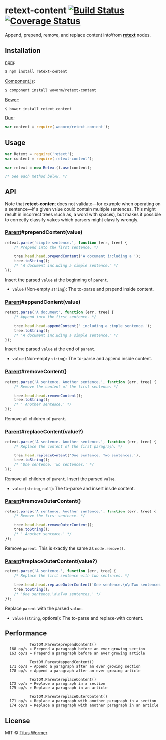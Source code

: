 # retext-content [![Build Status](https://img.shields.io/travis/wooorm/retext-content.svg?style=flat)](https://travis-ci.org/wooorm/retext-content) [![Coverage Status](https://img.shields.io/coveralls/wooorm/retext-content.svg?style=flat)](https://coveralls.io/r/wooorm/retext-content?branch=master)

Append, prepend, remove, and replace content into/from  **[retext](https://github.com/wooorm/retext)** nodes.

## Installation

[npm](https://docs.npmjs.com/cli/install):

```bash
$ npm install retext-content
```

[Component.js](https://github.com/componentjs/component):

```bash
$ component install wooorm/retext-content
```

[Bower](http://bower.io/#install-packages):

```bash
$ bower install retext-content
```

[Duo](http://duojs.org/#getting-started):

```javascript
var content = require('wooorm/retext-content');
```

## Usage

```javascript
var Retext = require('retext');
var content = require('retext-content');

var retext = new Retext().use(content);

/* See each method below. */
```

## API

Note that **retext-content** does not validate—for example when operating on a sentence—if a given value could contain multiple sentences. This might result in incorrect trees (such as, a word with spaces), but makes it possible to correctly classify values which parsers might classify wrongly.

### [Parent](https://github.com/wooorm/textom#textomparent-nlcstparent)#prependContent(value)

```javascript
retext.parse('simple sentence.', function (err, tree) {
    /* Prepend into the first sentence. */

    tree.head.head.prependContent('A document including a ');
    tree.toString();
    /* 'A document including a simple sentence.' */
});
```

Insert the parsed `value` at the beginning of `parent`.

- `value` (Non-empty `string`): The to-parse and prepend inside content.

### [Parent](https://github.com/wooorm/textom#textomparent-nlcstparent)#appendContent(value)

```javascript
retext.parse('A document', function (err, tree) {
    /* Append into the first sentence. */

    tree.head.head.appendContent(' including a simple sentence.');
    tree.toString();
    /* 'A document including a simple sentence.' */
});
```

Insert the parsed `value` at the end of `parent`.

- `value` (Non-empty `string`): The to-parse and append inside content.

### [Parent](https://github.com/wooorm/textom#textomparent-nlcstparent)#removeContent()

```javascript
retext.parse('A sentence. Another sentence.', function (err, tree) {
    /* Remove the content of the first sentence. */

    tree.head.head.removeContent();
    tree.toString();
    /* ' Another sentence.' */
});
```

Remove all children of `parent`.

### [Parent](https://github.com/wooorm/textom#textomparent-nlcstparent)#replaceContent(value?)

```javascript
retext.parse('A sentence. Another sentence.', function (err, tree) {
    /* Replace the content of the first paragraph. */

    tree.head.replaceContent('One sentence. Two sentences.');
    tree.toString();
    /* 'One sentence. Two sentences.' */
});
```

Remove all children of `parent`. Insert the parsed `value`.

- `value` (`string`, `null`): The to-parse and insert inside content.

### [Parent](https://github.com/wooorm/textom#textomparent-nlcstparent)#removeOuterContent()

```javascript
retext.parse('A sentence. Another sentence.', function (err, tree) {
    /* Remove the first sentence. */

    tree.head.head.removeOuterContent();
    tree.toString();
    /* ' Another sentence.' */
});
```

Remove `parent`. This is exactly the same as `node.remove()`.

### [Parent](https://github.com/wooorm/textom#textomparent-nlcstparent)#replaceOuterContent(value?)

```javascript
retext.parse('A sentence.', function (err, tree) {
    /* Replace the first sentence with two sentences. */

    tree.head.head.replaceOuterContent('One sentence.\n\nTwo sentences.');
    tree.toString();
    /* 'One sentence.\n\nTwo sentences.' */
});
```

Replace `parent` with the parsed `value`.

- `value` (`string`, optional): The to-parse and replace-with content.

## Performance

```text
           TextOM.Parent#prependContent()
  168 op/s » Prepend a paragraph before an ever growing section
  163 op/s » Prepend a paragraph before an ever growing article

           TextOM.Parent#appendContent()
  171 op/s » Append a paragraph after an ever growing section
  178 op/s » Append a paragraph after an ever growing article

           TextOM.Parent#replaceContent()
  175 op/s » Replace a paragraph in a section
  175 op/s » Replace a paragraph in an article

           TextOM.Parent#replaceOuterContent()
  171 op/s » Replace a paragraph with another paragraph in a section
  174 op/s » Replace a paragraph with another paragraph in an article
```

## License

MIT © [Titus Wormer](http://wooorm.com)
